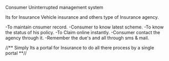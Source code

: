 Consumer Uninterrupted management system

Its for Insurance Vehicle insurance and others type of Insurance agency.

-To maintain cnsumer record.
-Consumer to know latest scheme.
-To know the status of his policy.
-To Claim online instantly.
-Consumer contact the agency through it.
-Remember the due's and all through sms & mail.


//** Simply Its a portal for Insurance to do all there process by a single portal **//